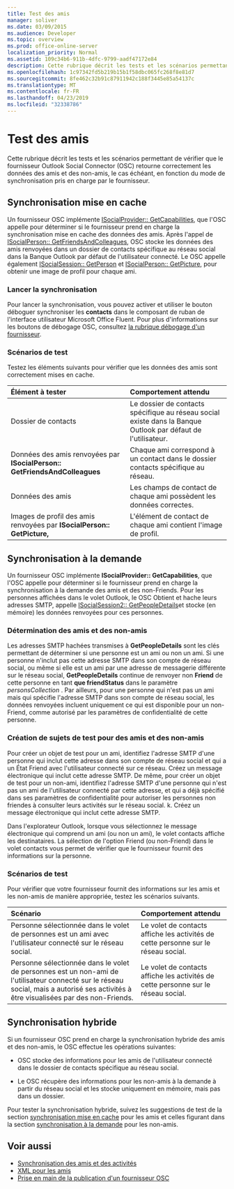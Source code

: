 ```yaml
---
title: Test des amis
manager: soliver
ms.date: 03/09/2015
ms.audience: Developer
ms.topic: overview
ms.prod: office-online-server
localization_priority: Normal
ms.assetid: 109c34b6-911b-4dfc-9799-aadf47172e84
description: Cette rubrique décrit les tests et les scénarios permettant de vérifier que le fournisseur Outlook Social Connector (OSC) retourne correctement les données des amis et des non-amis, le cas échéant, en fonction du mode de synchronisation pris en charge par le fournisseur.
ms.openlocfilehash: 1c97342fd5b219b15b1f58dbc065fc268f8e81d7
ms.sourcegitcommit: 8fe462c32b91c87911942c188f3445e85a54137c
ms.translationtype: MT
ms.contentlocale: fr-FR
ms.lasthandoff: 04/23/2019
ms.locfileid: "32338786"
---
```

# <a name="testing-friends"></a>Test des amis

Cette rubrique décrit les tests et les scénarios permettant de vérifier que le fournisseur Outlook Social Connector (OSC) retourne correctement les données des amis et des non-amis, le cas échéant, en fonction du mode de synchronisation pris en charge par le fournisseur.

<a name="olosc_TestingFriends_CachedSync"> </a>

## <a name="cached-synchronization"></a>Synchronisation mise en cache

Un fournisseur OSC implémente [ISocialProvider:: GetCapabilities](isocialprovider-getcapabilities.md), que l'OSC appelle pour déterminer si le fournisseur prend en charge la synchronisation mise en cache des données des amis. Après l'appel de [ISocialPerson:: GetFriendsAndColleagues](isocialperson-getfriendsandcolleagues.md), OSC stocke les données des amis renvoyées dans un dossier de contacts spécifique au réseau social dans la Banque Outlook par défaut de l'utilisateur connecté. Le OSC appelle également [ISocialSession:: GetPerson](isocialsession-getperson.md) et [ISocialPerson:: GetPicture,](isocialperson-getpicture.md) pour obtenir une image de profil pour chaque ami. 
  
### <a name="initiate-synchronization"></a>Lancer la synchronisation

Pour lancer la synchronisation, vous pouvez activer et utiliser le bouton déboguer synchroniser les **contacts** dans le composant de ruban de l'interface utilisateur Microsoft Office Fluent. Pour plus d'informations sur les boutons de débogage OSC, consultez [la rubrique débogage d'un fournisseur](debugging-a-provider.md). 
  
### <a name="test-scenarios"></a>Scénarios de test

Testez les éléments suivants pour vérifier que les données des amis sont correctement mises en cache.
  
|**Élément à tester**|**Comportement attendu**|
|:-----|:-----|
|Dossier de contacts  <br/> |Le dossier de contacts spécifique au réseau social existe dans la Banque Outlook par défaut de l'utilisateur.  <br/> |
|Données des amis renvoyées par **ISocialPerson:: GetFriendsAndColleagues** <br/> |Chaque ami correspond à un contact dans le dossier contacts spécifique au réseau.  <br/> |
|Données des amis  <br/> |Les champs de contact de chaque ami possèdent les données correctes.  <br/> |
|Images de profil des amis renvoyées par **ISocialPerson:: GetPicture,** <br/> |L'élément de contact de chaque ami contient l'image de profil.  <br/> |

<a name="olosc_TestingFriends_OnDemandSync"> </a>

## <a name="on-demand-synchronization"></a>Synchronisation à la demande

Un fournisseur OSC implémente **ISocialProvider:: GetCapabilities**, que l'OSC appelle pour déterminer si le fournisseur prend en charge la synchronisation à la demande des amis et des non-Friends. Pour les personnes affichées dans le volet Outlook, le OSC Obtient et hache leurs adresses SMTP, appelle [ISocialSession2:: GetPeopleDetails](isocialsession2-getpeopledetails.md)et stocke (en mémoire) les données renvoyées pour ces personnes. 
  
### <a name="determining-friends-and-non-friends"></a>Détermination des amis et des non-amis

Les adresses SMTP hachées transmises à **GetPeopleDetails** sont les clés permettant de déterminer si une personne est un ami ou non un ami. Si une personne n'inclut pas cette adresse SMTP dans son compte de réseau social, ou même si elle est un ami par une adresse de messagerie différente sur le réseau social, **GetPeopleDetails** continue de renvoyer non **Friend** de cette personne en tant **que friendStatus** dans le paramètre _personsCollection_ . Par ailleurs, pour une personne qui n'est pas un ami mais qui spécifie l'adresse SMTP dans son compte de réseau social, les données renvoyées incluent uniquement ce qui est disponible pour un non-Friend, comme autorisé par les paramètres de confidentialité de cette personne. 
  
### <a name="creating-test-subjects-for-friends-and-non-friends"></a>Création de sujets de test pour des amis et des non-amis

Pour créer un objet de test pour un ami, identifiez l'adresse SMTP d'une personne qui inclut cette adresse dans son compte de réseau social et qui a un État Friend avec l'utilisateur connecté sur ce réseau. Créez un message électronique qui inclut cette adresse SMTP. De même, pour créer un objet de test pour un non-ami, identifiez l'adresse SMTP d'une personne qui n'est pas un ami de l'utilisateur connecté par cette adresse, et qui a déjà spécifié dans ses paramètres de confidentialité pour autoriser les personnes non friendes à consulter leurs activités sur le réseau social. k. Créez un message électronique qui inclut cette adresse SMTP. 
  
Dans l'explorateur Outlook, lorsque vous sélectionnez le message électronique qui comprend un ami (ou non un ami), le volet contacts affiche les destinataires. La sélection de l'option Friend (ou non-Friend) dans le volet contacts vous permet de vérifier que le fournisseur fournit des informations sur la personne.
  
### <a name="test-scenarios"></a>Scénarios de test

Pour vérifier que votre fournisseur fournit des informations sur les amis et les non-amis de manière appropriée, testez les scénarios suivants.
  
|**Scénario**|**Comportement attendu**|
|:-----|:-----|
|Personne sélectionnée dans le volet de personnes est un ami avec l'utilisateur connecté sur le réseau social.  <br/> |Le volet de contacts affiche les activités de cette personne sur le réseau social.  <br/> |
|Personne sélectionnée dans le volet de personnes est un non-ami de l'utilisateur connecté sur le réseau social, mais a autorisé ses activités à être visualisées par des non-Friends.  <br/> |Le volet de contacts affiche les activités de cette personne sur le réseau social.  <br/> |

<a name="olosc_TestingFriends_OnDemandSync"> </a>

## <a name="hybrid-synchronization"></a>Synchronisation hybride

Si un fournisseur OSC prend en charge la synchronisation hybride des amis et des non-amis, le OSC effectue les opérations suivantes: 
  
- OSC stocke des informations pour les amis de l'utilisateur connecté dans le dossier de contacts spécifique au réseau social.
    
- Le OSC récupère des informations pour les non-amis à la demande à partir du réseau social et les stocke uniquement en mémoire, mais pas dans un dossier.
    
Pour tester la synchronisation hybride, suivez les suggestions de test de la section [synchronisation mise en cache](#olosc_TestingFriends_CachedSync) pour les amis et celles figurant dans la section [synchronisation à la demande](#olosc_TestingFriends_OnDemandSync) pour les non-amis. 
  
## <a name="see-also"></a>Voir aussi

- [Synchronisation des amis et des activités](synchronizing-friends-and-activities.md) 
- [XML pour les amis](xml-for-friends.md)
- [Prise en main de la publication d'un fournisseur OSC](getting-ready-to-release-an-osc-provider.md)


